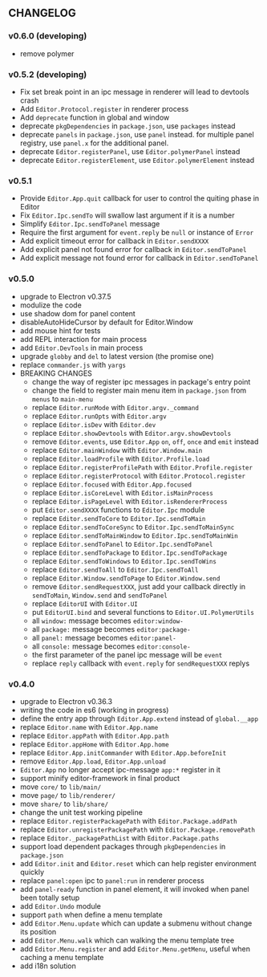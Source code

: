 ## CHANGELOG

### v0.6.0 (developing)

 - remove polymer

### v0.5.2 (developing)

 - Fix set break point in an ipc message in renderer will lead to devtools crash
 - Add `Editor.Protocol.register` in renderer process
 - Add `deprecate` function in global and window
 - deprecate `pkgDependencies` in `package.json`, use `packages` instead
 - deprecate `panels` in `package.json`, use `panel` instead. for multiple panel registry, use `panel.x` for the additional panel.
 - deprecate `Editor.registerPanel`, use `Editor.polymerPanel` instead
 - deprecate `Editor.registerElement`, use `Editor.polymerElement` instead

### v0.5.1

 - Provide `Editor.App.quit` callback for user to control the quiting phase in Editor
 - Fix `Editor.Ipc.sendTo` will swallow last argument if it is a number
 - Simplify `Editor.Ipc.sendToPanel` message
 - Require the first argument for `event.reply` be `null` or instance of `Error`
 - Add explicit timeout error for callback in `Editor.sendXXXX`
 - Add explicit panel not found error for callback in `Editor.sendToPanel`
 - Add explicit message not found error for callback in `Editor.sendToPanel`

### v0.5.0

 - upgrade to Electron v0.37.5
 - modulize the code
 - use shadow dom for panel content
 - disableAutoHideCursor by default for Editor.Window
 - add mouse hint for tests
 - add REPL interaction for main process
 - add `Editor.DevTools` in main process
 - upgrade `globby` and `del` to latest version (the promise one)
 - replace `commander.js` with `yargs`
 - BREAKING CHANGES
   - change the way of register ipc messages in package's entry point
   - change the field to register main menu item in `package.json` from `menus` to `main-menu`
   - replace `Editor.runMode` with `Editor.argv._command`
   - replace `Editor.runOpts` with `Editor.argv`
   - replace `Editor.isDev` with `Editor.dev`
   - replace `Editor.showDevtools` with `Editor.argv.showDevtools`
   - remove `Editor.events`, use `Editor.App` `on`, `off`, `once` and `emit` instead
   - replace `Editor.mainWindow` with `Editor.Window.main`
   - replace `Editor.loadProfile` with `Editor.Profile.load`
   - replace `Editor.registerProfilePath` with `Editor.Profile.register`
   - replace `Editor.registerProtocol` with `Editor.Protocol.register`
   - replace `Editor.focused` with `Editor.App.focused`
   - replace `Editor.isCoreLevel` with `Editor.isMainProcess`
   - replace `Editor.isPageLevel` with `Editor.isRendererProcess`
   - put `Editor.sendXXXX` functions to `Editor.Ipc` module
   - replace `Editor.sendToCore` to `Editor.Ipc.sendToMain`
   - replace `Editor.sendToCoreSync` to `Editor.Ipc.sendToMainSync`
   - replace `Editor.sendToMainWindow` to `Editor.Ipc.sendToMainWin`
   - replace `Editor.sendToPanel` to `Editor.Ipc.sendToPanel`
   - replace `Editor.sendToPackage` to `Editor.Ipc.sendToPackage`
   - replace `Editor.sendToWindows` to `Editor.Ipc.sendToWins`
   - replace `Editor.sendToAll` to `Editor.Ipc.sendToAll`
   - replace `Editor.Window.sendToPage` to `Editor.Window.send`
   - remove `Editor.sendRequestXXX`, just add your callback directly in `sendToMain`, `Window.send` and `sendToPanel`
   - replace `EditorUI` with `Editor.UI`
   - put `EditorUI.bind` and several functions to `Editor.UI.PolymerUtils`
   - all `window:` message becomes `editor:window-`
   - all `package:` message becomes `editor:package-`
   - all `panel:` message becomes `editor:panel-`
   - all `console:` message becomes `editor:console-`
   - the first parameter of the panel ipc message will be `event`
   - replace `reply` callback with `event.reply` for `sendRequestXXX` replys

### v0.4.0

 - upgrade to Electron v0.36.3
 - writing the code in es6 (working in progress)
 - define the entry app through `Editor.App.extend` instead of `global.__app`
 - replace `Editor.name` with `Editor.App.name`
 - replace `Editor.appPath` with `Editor.App.path`
 - replace `Editor.appHome` with `Editor.App.home`
 - replace `Editor.App.initCommander` with `Editor.App.beforeInit`
 - remove `Editor.App.load`, `Editor.App.unload`
 - `Editor.App` no longer accept ipc-message `app:*` register in it
 - support minify editor-framework in final product
 - move `core/` to `lib/main/`
 - move `page/` to `lib/renderer/`
 - move `share/` to `lib/share/`
 - change the unit test working pipeline
 - replace `Editor.registerPackagePath` with `Editor.Package.addPath`
 - replace `Editor.unregisterPackagePath` with `Editor.Package.removePath`
 - replace `Editor._packagePathList` with `Editor.Package.paths`
 - support load dependent packages through `pkgDependencies` in `package.json`
 - add `Editor.init` and `Editor.reset` which can help register environment quickly
 - replace `panel:open` ipc to `panel:run` in renderer process
 - add `panel-ready` function in panel element, it will invoked when panel been totally setup
 - add `Editor.Undo` module
 - support `path` when define a menu template
 - add `Editor.Menu.update` which can update a submenu without change its position
 - add `Editor.Menu.walk` which can walking the menu template tree
 - add `Editor.Menu.register` and add `Editor.Menu.getMenu`, useful when caching a menu template
 - add i18n solution

